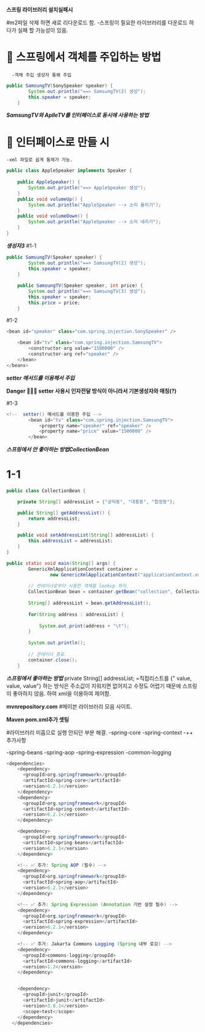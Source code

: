 

**스프링 라이브러리 설치실패시**

#m2파일 삭제 하면 새로 리다운로드 함.
 -스프링이 필요한 라이브러리를 다운로드 하다가 실패 할 가능성이 있음.


# 💎 스프링에서 객체를 주입하는 방법
      -객체 주입 생성자 통해 주입
```java
public SamsungTV(SonySpeaker speaker) {
		System.out.println("==> SamsungTV(2) 생성");
		this.speaker = speaker;
	}
```

***SamsungTV와 AplleTV를 인터페이스로 동시에 사용하는 방법***

# 💎 인터페이스로 만들 시
	-xml 파일로 쉽게 통제가 가능.
```java
public class AppleSpeaker implements Speaker {
	
	public AppleSpeaker() {
		System.out.println("==> AppleSpeaker 생성");
	}
	public void volumeUp() {
		System.out.println("AppleSpeaker --> 소리 올리기");
	}
	public void volumeDown() {
		System.out.println("AppleSpeaker --> 소리 내리기");
	}
}
```


***생성자3***
#1-1
```java
public SamsungTV(Speaker speaker) {
		System.out.println("==> SamsungTV(2) 생성");
		this.speaker = speaker;
	}
	
	public SamsungTV(Speaker speaker, int price) {
		System.out.println("==> SamsungTV(3) 생성");
		this.speaker = speaker;
		this.price = price;
	}
```


#1-2
```java
<bean id="speaker" class="com.spring.injection.SonySpeaker" />
	
	<bean id="tv" class="com.spring.injection.SamsungTV">
		<constructor-arg value="1500000" />
		<constructor-arg ref="speaker" />	
	</bean>
</beans>
```





***setter 메서드를 이용해서 주입***
	

 **Danger 💎💎💎 setter 사용시 인자전달 방식이 아니라서 기본생성자와 매칭(?)**

#1-3
```java
<!--  setter() 메서드를 이용한 주입 -->
		<bean id="tv" class="com.spring.injection.SamsungTV">
			<property name="speaker" ref="speaker" />
			<property name="price" value="1500000" />
		</bean>
```



***스프링에서 안 좋아하는 방법CollectionBean***

# 1-1
```java
public class CollectionBean {

	private String[] addressList = {"공덕동", "대흥동", "합정동"};

	public String[] getAddressList() {
		return addressList;
	}

	public void setAddressList(String[] addressList) {
		this.addressList = addressList;
	}
}
```

```java
public static void main(String[] args) {
		GenericXmlApplicationContext container =
				new GenericXmlApplicationContext("applicationContext.xml");
		
		// 컨테이너로부터 사용한 객체를 lookup 하자.
		CollectionBean bean = container.getBean("collection", CollectionBean.class);
		
		String[] addressList = bean.getAddressList();
		
		for(String address : addressList) {
			
			System.out.print(address + "\t");
		}
		
		System.out.println();
		
		// 콘테이너 종료.
		container.close();
	}
```

***스프링에서 좋아하는 방법***
private String[] addressList; 
	=직접리스트를 {" value, value, value"} 하는 방식은 주소값이 지워지면 없어지고 수정도 어렵기 때문에 스프링이 좋아하지 않음.
 하여 xml을 이용하여 제어함.



 **mvnrepository.com**
#메이븐 라이브러리 모음 사이트.




**Maven pom.xml추가 셋팅**

 #라이브러리 미흡으로 실행 안되던 부분 해결.
  -spring-core
  -spring-context
    -++ 추가사항
    
  -spring-beans
  -spring-aop
  -spring-expression
  -common-logging


```java
<dependencies>
    <dependency>
      <groupId>org.springframework</groupId>
      <artifactId>spring-core</artifactId>
      <version>6.2.1</version>
    </dependency>
    <dependency>
      <groupId>org.springframework</groupId>
      <artifactId>spring-context</artifactId>
      <version>6.2.1</version>
    </dependency>

    <dependency>
      <groupId>org.springframework</groupId>
      <artifactId>spring-beans</artifactId>
      <version>6.2.1</version>
    </dependency>

    <!-- ✅ 추가: Spring AOP (필수) -->
    <dependency>
      <groupId>org.springframework</groupId>
      <artifactId>spring-aop</artifactId>
      <version>6.2.1</version>
    </dependency>

    <!-- ✅ 추가: Spring Expression (Annotation 기반 설정 필수) -->
    <dependency>
      <groupId>org.springframework</groupId>
      <artifactId>spring-expression</artifactId>
      <version>6.2.1</version>
    </dependency>

    <!-- ✅ 추가: Jakarta Commons Logging (Spring 내부 로깅) -->
    <dependency>
      <groupId>commons-logging</groupId>
      <artifactId>commons-logging</artifactId>
      <version>1.2</version>
    </dependency>


    <dependency>
      <groupId>junit</groupId>
      <artifactId>junit</artifactId>
      <version>3.8.1</version>
      <scope>test</scope>
    </dependency>
  </dependencies>
```





